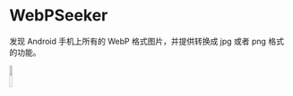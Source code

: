 # WebPSeeker

发现 Android 手机上所有的 WebP 格式图片，并提供转换成 jpg 或者 png 格式的功能。

<img src="https://www.gstatic.com/opensource/project-images/webp/logo.png" width="10%">
